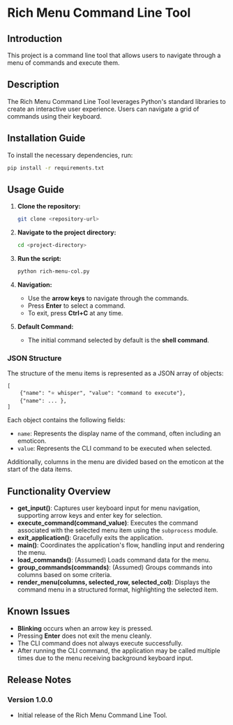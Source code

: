 # Rich Menu Command Line Tool

## Introduction
This project is a command line tool that allows users to navigate through a menu of commands and execute them.

## Description
The Rich Menu Command Line Tool leverages Python's standard libraries to create an interactive user experience. Users can navigate a grid of commands using their keyboard.

## Installation Guide
To install the necessary dependencies, run:
```bash
pip install -r requirements.txt
```

## Usage Guide
1. **Clone the repository:**
   
   ```bash
   git clone <repository-url>
   ```

2. **Navigate to the project directory:**
   
   ```bash
   cd <project-directory>
   ```

3. **Run the script:**
   
   ```bash
   python rich-menu-col.py
   ```

4. **Navigation:**
   - Use the **arrow keys** to navigate through the commands.
   - Press **Enter** to select a command.
   - To exit, press **Ctrl+C** at any time.

5. **Default Command:**
   - The initial command selected by default is the **shell command**.

### JSON Structure
The structure of the menu items is represented as a JSON array of objects:
```
[
    {"name": "⭐ whisper", "value": "command to execute"},
    {"name": ... },
]
```
Each object contains the following fields:
- `name`: Represents the display name of the command, often including an emoticon.
- `value`: Represents the CLI command to be executed when selected.

Additionally, columns in the menu are divided based on the emoticon at the start of the data items.

## Functionality Overview
- **get_input()**: Captures user keyboard input for menu navigation, supporting arrow keys and enter key for selection.
- **execute_command(command_value)**: Executes the command associated with the selected menu item using the `subprocess` module.
- **exit_application()**: Gracefully exits the application.
- **main()**: Coordinates the application's flow, handling input and rendering the menu.
- **load_commands()**: (Assumed) Loads command data for the menu.
- **group_commands(commands)**: (Assumed) Groups commands into columns based on some criteria.
- **render_menu(columns, selected_row, selected_col)**: Displays the command menu in a structured format, highlighting the selected item.

## Known Issues
- **Blinking** occurs when an arrow key is pressed.
- Pressing **Enter** does not exit the menu cleanly.
- The CLI command does not always execute successfully.
- After running the CLI command, the application may be called multiple times due to the menu receiving background keyboard input.

## Release Notes
### Version 1.0.0
- Initial release of the Rich Menu Command Line Tool.
